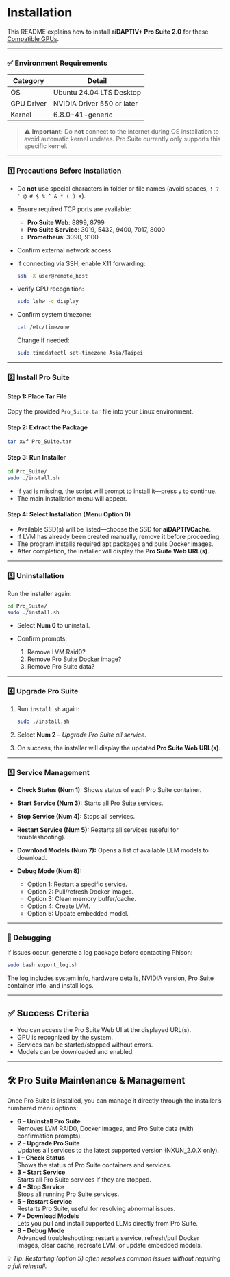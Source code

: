 # Installation

This README explains how to install **aiDAPTIV+ Pro Suite 2.0** for these [Compatible GPUs](../../README.md#-compatible-gpus).

---

### ✅ Environment Requirements

| Category   | Detail                     |
| ---------- | -------------------------- |
| OS         | Ubuntu 24.04 LTS Desktop   |
| GPU Driver | NVIDIA Driver 550 or later |
| Kernel     | 6.8.0-41-generic           |

> ⚠️ **Important:** Do **not** connect to the internet during OS installation to avoid automatic kernel updates. Pro Suite currently only supports this specific kernel.

---

### 1️⃣ Precautions Before Installation

* Do **not** use special characters in folder or file names (avoid spaces, `! ? ' @ # $ % ^ & * ( ) +`).
* Ensure required TCP ports are available:

  * **Pro Suite Web**: 8899, 8799
  * **Pro Suite Service**: 3019, 5432, 9400, 7017, 8000
  * **Prometheus**: 3090, 9100
* Confirm external network access.
* If connecting via SSH, enable X11 forwarding:

  ```bash
  ssh -X user@remote_host
  ```
* Verify GPU recognition:

  ```bash
  sudo lshw -c display
  ```
* Confirm system timezone:

  ```bash
  cat /etc/timezone
  ```

  Change if needed:

  ```bash
  sudo timedatectl set-timezone Asia/Taipei
  ```

---

### 2️⃣ Install Pro Suite

#### Step 1: Place Tar File

Copy the provided `Pro_Suite.tar` file into your Linux environment.

#### Step 2: Extract the Package

```bash
tar xvf Pro_Suite.tar
```

#### Step 3: Run Installer

```bash
cd Pro_Suite/
sudo ./install.sh
```

* If `yad` is missing, the script will prompt to install it—press `y` to continue.
* The main installation menu will appear.

#### Step 4: Select Installation (Menu Option 0)

* Available SSD(s) will be listed—choose the SSD for **aiDAPTIVCache**.
* If LVM has already been created manually, remove it before proceeding.
* The program installs required apt packages and pulls Docker images.
* After completion, the installer will display the **Pro Suite Web URL(s)**.

---

### 3️⃣ Uninstallation

Run the installer again:

```bash
cd Pro_Suite/
sudo ./install.sh
```

* Select **Num 6** to uninstall.
* Confirm prompts:

  1. Remove LVM Raid0?
  2. Remove Pro Suite Docker image?
  3. Remove Pro Suite data?

---

### 4️⃣ Upgrade Pro Suite

1. Run `install.sh` again:

   ```bash
   sudo ./install.sh
   ```
2. Select **Num 2** – *Upgrade Pro Suite all service*.
3. On success, the installer will display the updated **Pro Suite Web URL(s)**.

---

### 5️⃣ Service Management

* **Check Status (Num 1):** Shows status of each Pro Suite container.
* **Start Service (Num 3):** Starts all Pro Suite services.
* **Stop Service (Num 4):** Stops all services.
* **Restart Service (Num 5):** Restarts all services (useful for troubleshooting).
* **Download Models (Num 7):** Opens a list of available LLM models to download.
* **Debug Mode (Num 8):**

  * Option 1: Restart a specific service.
  * Option 2: Pull/refresh Docker images.
  * Option 3: Clean memory buffer/cache.
  * Option 4: Create LVM.
  * Option 5: Update embedded model.

---

### 🐞 Debugging

If issues occur, generate a log package before contacting Phison:

```bash
sudo bash export_log.sh
```

The log includes system info, hardware details, NVIDIA version, Pro Suite container info, and install logs.

---

## ✅ Success Criteria

* You can access the Pro Suite Web UI at the displayed URL(s).
* GPU is recognized by the system.
* Services can be started/stopped without errors.
* Models can be downloaded and enabled.

---

## 🛠️ Pro Suite Maintenance & Management

Once Pro Suite is installed, you can manage it directly through the installer’s numbered menu options:

- **6 – Uninstall Pro Suite**  
  Removes LVM RAID0, Docker images, and Pro Suite data (with confirmation prompts).  
- **2 – Upgrade Pro Suite**  
  Updates all services to the latest supported version (NXUN_2.0.X only).  
- **1 – Check Status**  
  Shows the status of Pro Suite containers and services.  
- **3 – Start Service**  
  Starts all Pro Suite services if they are stopped.  
- **4 – Stop Service**  
  Stops all running Pro Suite services.  
- **5 – Restart Service**  
  Restarts Pro Suite, useful for resolving abnormal issues.  
- **7 – Download Models**  
  Lets you pull and install supported LLMs directly from Pro Suite.  
- **8 – Debug Mode**  
  Advanced troubleshooting: restart a service, refresh/pull Docker images, clear cache, recreate LVM, or update embedded models.

💡 *Tip: Restarting (option 5) often resolves common issues without requiring a full reinstall.*


